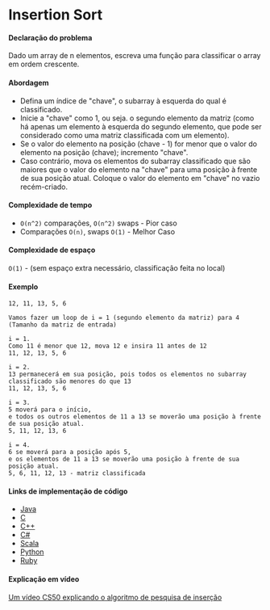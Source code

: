 # Insertion Sort

#### Declaração do problema

Dado um array de n elementos, escreva uma função para classificar o array em ordem crescente.

#### Abordagem

- Defina um índice de "chave", o subarray à esquerda do qual é classificado.
- Inicie a "chave" como 1, ou seja. o segundo elemento da matriz (como há apenas um elemento à esquerda do segundo elemento, que pode ser considerado como uma matriz classificada com um elemento).
- Se o valor do elemento na posição (chave - 1) for menor que o valor do elemento na posição (chave); incremento "chave".
- Caso contrário, mova os elementos do subarray classificado que são maiores que o valor do elemento na "chave" para uma posição à frente de sua posição atual. Coloque o valor do elemento em "chave" no vazio recém-criado.

#### Complexidade de tempo

- `О(n^2)` comparações, `О(n^2)` swaps - Pior caso
- Comparações `O(n)`, swaps `O(1)` - Melhor Caso

#### Complexidade de espaço

`O(1)` - (sem espaço extra necessário, classificação feita no local)

#### Exemplo

```
12, 11, 13, 5, 6

Vamos fazer um loop de i = 1 (segundo elemento da matriz) para 4 (Tamanho da matriz de entrada)

i = 1.
Como 11 é menor que 12, mova 12 e insira 11 antes de 12
11, 12, 13, 5, 6

i = 2.
13 permanecerá em sua posição, pois todos os elementos no subarray classificado são menores do que 13
11, 12, 13, 5, 6

i = 3.
5 moverá para o início,
e todos os outros elementos de 11 a 13 se moverão uma posição à frente de sua posição atual.
5, 11, 12, 13, 6

i = 4.
6 se moverá para a posição após 5,
e os elementos de 11 a 13 se moverão uma posição à frente de sua posição atual.
5, 6, 11, 12, 13 - matriz classificada
```

#### Links de implementação de código

- [Java](https://github.com/TheAlgorithms/Java/blob/master/src/main/java/com/thealgorithms/sorts/InsertionSort.java)
- [C](https://github.com/TheAlgorithms/C/blob/master/sorting/insertion_sort.c)
- [C++](https://github.com/TheAlgorithms/C-Plus-Plus/blob/master/sorting/insertion_sort.cpp)
- [C#](https://github.com/TheAlgorithms/C-Sharp/blob/master/Algorithms/Sorters/Comparison/InsertionSorter.cs)
- [Scala](https://github.com/TheAlgorithms/Scala/blob/master/src/main/scala/Sort/InsertionSort.scala)
- [Python](https://github.com/TheAlgorithms/Python/blob/master/sorts/insertion_sort.py)
- [Ruby](https://github.com/TheAlgorithms/Ruby/blob/master/sorting/insertion_sort.rb)

#### Explicação em vídeo

[Um vídeo CS50 explicando o algoritmo de pesquisa de inserção](https://www.youtube.com/watch?v=DFG-XuyPYUQ)
